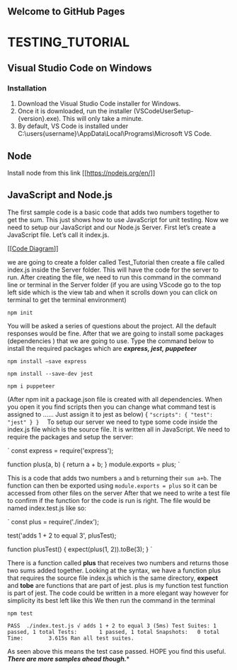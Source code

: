 ## Welcome to GitHub Pages
# TESTING_TUTORIAL

## Visual Studio Code on Windows
### Installation
1.	Download the Visual Studio Code installer for Windows.
2.	Once it is downloaded, run the installer (VSCodeUserSetup-{version}.exe). This will only take a minute.
3.	By default, VS Code is installed under C:\users\{username}\AppData\Local\Programs\Microsoft VS Code.


## Node
Install node from this link
[[https://nodejs.org/en/]]


## JavaScript and Node.js
The first sample code is a basic code that adds two numbers together to get the sum. This just shows how to use JavaScript for unit testing. Now we need to setup our JavaScript and our Node.js Server. First let’s create a JavaScript file. Let’s call it index.js.

[[[Code Diagram](https://drive.google.com/file/d/1cDKXEPX3oHwcC_9KLTbyGBriKEndWNpQ/view?usp=sharing)]]


we are going to create a folder called Test_Tutorial then create a file called index.js inside the Server folder. This will have the code for the server to run. After creating the file, we need to run this command in the command line or terminal in the Server folder   (if you are using VScode go to the top left side which is the view tab and when it scrolls down you can click on terminal to get the terminal environment)

`npm init`

You will be asked a series of questions about the project. All the default responses would be fine. After that we are going to install some packages (dependencies ) that we are going to use.
Type the command below to install the required packages which are ***express, jest, puppeteer***

`npm install –save express`

`npm install --save-dev jest`

`npm i puppeteer`


(After npm init a package.json file is created with all dependencies. When you open it you find scripts then you can change what command test is assigned to …… Just assign it to jest as below) {
  `"scripts": {
    "test": "jest"
  }
}  `
To setup our server we need to type some code inside the index.js file which is the source file. It is written all in JavaScript. We need to require the packages and setup the server:


` const express = require('express');

function plus(a, b) {
  return a + b;
}
module.exports = plus;
`

This is a code that adds two numbers `a` and `b` returning their `sum a+b`.  The function can then be exported using `module.exports = plus` so it can be accessed from other files on the server
After that we need to write a test file to confirm if the function for the code is run is right. The file would be named index.test.js like so:

`  const plus = require('./index');

test('adds 1 + 2 to equal 3', plusTest);

function plusTest() {
  expect(plus(1, 2)).toBe(3);
}
`

There is a function called **plus** that receives two numbers and returns those two sums added together. Looking at the syntax, we have a function plus that requires the source file index.js which is the same directory, **expect** and **tobe** are functions that are part of jest. plus is my function test function is part of jest. The code could be written in a more elegant way however for simplicity its best left like this
We then run the command in the terminal

`npm test`


`PASS  ./index.test.js
  √ adds 1 + 2 to equal 3 (5ms)
Test Suites: 1 passed, 1 total
Tests:       1 passed, 1 total
Snapshots:   0 total
Time:        3.615s
Ran all test suites. `


As seen above this means the test case passed. HOPE you find this useful. ***There are more samples ahead though.****



